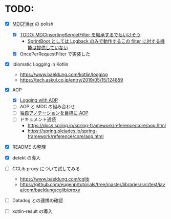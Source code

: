 # TODO:

- [x] [MDCFilter](src/main/kotlin/kiyotakeshi/com/example/playground/log/mdc/MDCFilter.kt) の polish
  - [x] [TODO: MDCInsertingServletFilter を継承するでもいけそう](https://logback.qos.ch/manual/mdc.html#mis)
    - [SprintBoot としては Logback のみで動作するこの filter に対する機能は提供していない](https://github.com/spring-projects/spring-boot/issues/7927#issuecomment-277008322)
  - [x] OncePerRequestFilter で実装した

- [x] Idiomatic Logging in Kotlin
  - https://www.baeldung.com/kotlin/logging
  - https://tech.askul.co.jp/entry/2019/05/15/124859

- [x] AOP
  - [x] [Logging with AOP](https://www.baeldung.com/spring-aspect-oriented-programming-logging) 
  - [ ] AOP と MDC の組み合わせ
  - [ ] [独自アノテーションを目標に AOP](https://tech.excite.co.jp/entry/2023/12/06/100456)
  - [ ] ドキュメント通読
    - https://docs.spring.io/spring-framework/reference/core/aop.html
    - https://spring.pleiades.io/spring-framework/reference/core/aop.html

- [x] README の整理

- [x] detekt の導入

- [ ] CGLib proxy について試してみる
  - https://www.baeldung.com/cglib
  - https://github.com/eugenp/tutorials/tree/master/libraries/src/test/java/com/baeldung/cglib/proxy


- [ ] Datadog との連携の確認

- [ ] kotlin-result の導入
